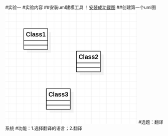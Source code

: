 #实验一 
#实验内容
##安装uml建模工具
！[安装成功截图](./soft.JPG)
##创建第一个uml图
![第一个uml图](./model1.JPG)
#选题：翻译系统
#功能：1.选择翻译的语言；2.翻译
